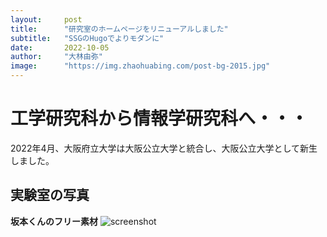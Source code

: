 ```yaml
---
layout:     post
title:      "研究室のホームページをリニューアルしました"
subtitle:   "SSGのHugoでよりモダンに"
date:       2022-10-05
author:     "大林由弥"
image:      "https://img.zhaohuabing.com/post-bg-2015.jpg"
---
```


# 工学研究科から情報学研究科へ・・・

2022年4月、大阪府立大学は大阪公立大学と統合し、大阪公立大学として新生しました。

## 実験室の写真

**坂本くんのフリー素材**
![screenshot](/img/imp/sakamoto.jpg)